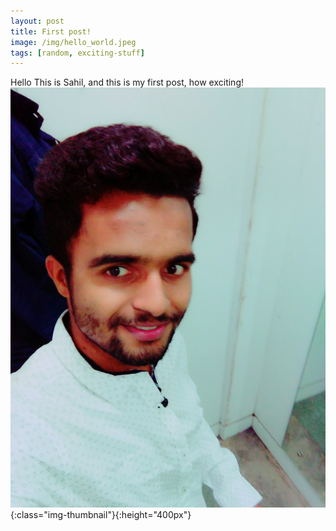 ```yaml
---
layout: post
title: First post!
image: /img/hello_world.jpeg
tags: [random, exciting-stuff]
---
```


Hello This is Sahil, and this is my first post, how exciting!
![Testing Image Upload](/img/sahilpaudel.jpg){:class="img-thumbnail"}{:height="400px"}
